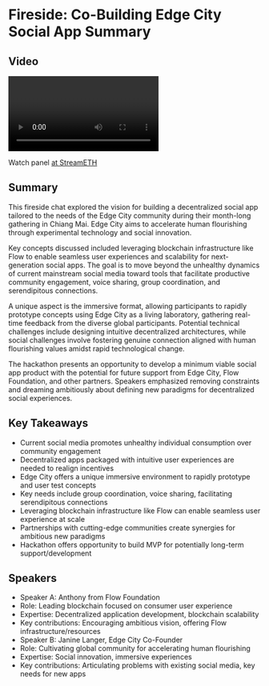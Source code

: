 # Fireside: Co-Building Edge City Social App Summary

## Video
<video id="video" controls></video>
<script src="https://vod-cdn.lp-playback.studio/raw/jxf4iblf6wlsyor6526t4tcmtmqa/catalyst-vod-com/hls/32e5ju34v7ni0igk/index.m3u8"></script>
<script>
  var video = document.getElementById('video');
  var videoSrc = 'https://vod-cdn.lp-playback.studio/raw/jxf4iblf6wlsyor6526t4tcmtmqa/catalyst-vod-com/hls/32e5ju34v7ni0igk/index.m3u8';
  if (Hls.isSupported()) {
    var hls = new Hls();
    hls.loadSource(videoSrc);
    hls.attachMedia(video);
  }
  else if (video.canPlayType('application/vnd.apple.mpegurl')) {
    video.src = videoSrc;
  }
</script>

Watch panel [at StreamETH](https://streameth.org/edge_city/watch?session=6725dcd0f861dff095742611)

## Summary
This fireside chat explored the vision for building a decentralized social app tailored to the needs of the Edge City community during their month-long gathering in Chiang Mai. Edge City aims to accelerate human flourishing through experimental technology and social innovation.

Key concepts discussed included leveraging blockchain infrastructure like Flow to enable seamless user experiences and scalability for next-generation social apps. The goal is to move beyond the unhealthy dynamics of current mainstream social media toward tools that facilitate productive community engagement, voice sharing, group coordination, and serendipitous connections.

A unique aspect is the immersive format, allowing participants to rapidly prototype concepts using Edge City as a living laboratory, gathering real-time feedback from the diverse global participants. Potential technical challenges include designing intuitive decentralized architectures, while social challenges involve fostering genuine connection aligned with human flourishing values amidst rapid technological change.

The hackathon presents an opportunity to develop a minimum viable social app product with the potential for future support from Edge City, Flow Foundation, and other partners. Speakers emphasized removing constraints and dreaming ambitiously about defining new paradigms for decentralized social experiences.

## Key Takeaways
- Current social media promotes unhealthy individual consumption over community engagement
- Decentralized apps packaged with intuitive user experiences are needed to realign incentives
- Edge City offers a unique immersive environment to rapidly prototype and user test concepts
- Key needs include group coordination, voice sharing, facilitating serendipitous connections
- Leveraging blockchain infrastructure like Flow can enable seamless user experience at scale
- Partnerships with cutting-edge communities create synergies for ambitious new paradigms
- Hackathon offers opportunity to build MVP for potentially long-term support/development

## Speakers
- Speaker A: Anthony from Flow Foundation
- Role: Leading blockchain focused on consumer user experience
- Expertise: Decentralized application development, blockchain scalability
- Key contributions: Encouraging ambitious vision, offering Flow infrastructure/resources
- Speaker B: Janine Langer, Edge City Co-Founder
- Role: Cultivating global community for accelerating human flourishing
- Expertise: Social innovation, immersive experiences
- Key contributions: Articulating problems with existing social media, key needs for new apps

